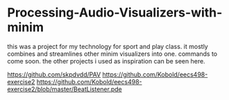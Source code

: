 # Processing-Audio-Visualizers-with-minim

this was a project for my technology for sport and play class. it mostly combines and streamlines other minim visualizers into one. commands to come soon. the other projects i used as inspiration can be seen here.

https://github.com/skpdvdd/PAV
https://github.com/Kobold/eecs498-exercise2
https://github.com/Kobold/eecs498-exercise2/blob/master/BeatListener.pde
